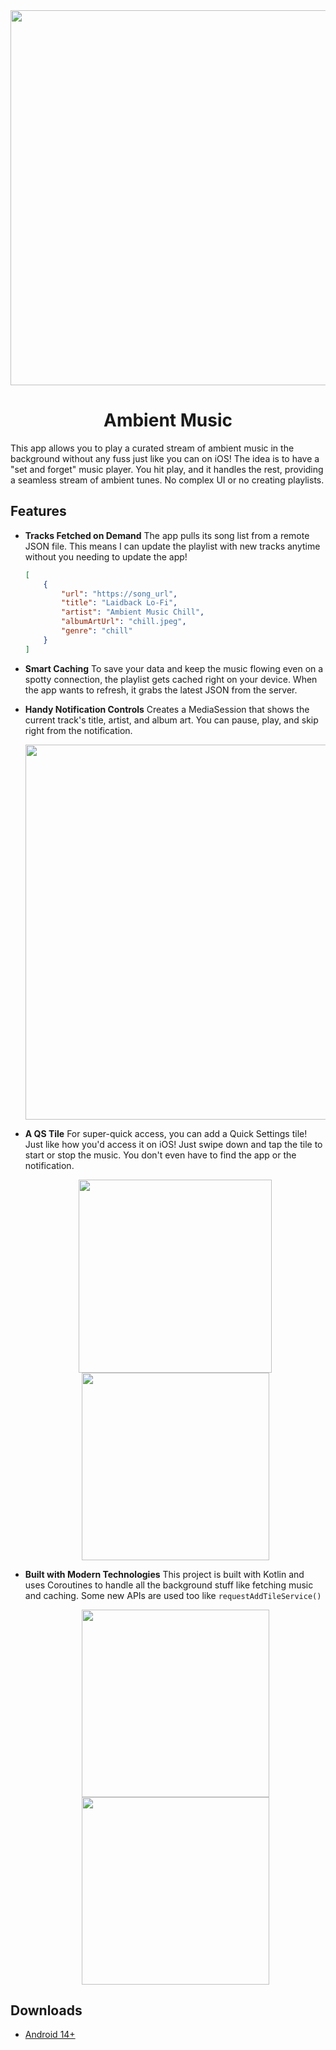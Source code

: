 <div align="center">
    <img src="https://i.imgur.com/URr54HK.png" width="600">
</div>
    <div align="center"><h1>Ambient Music</h1>
</div>
This app allows you to play a curated stream of ambient music in the background without any fuss just like you can on iOS! The idea is to have a "set and forget" music player. You hit play, and it handles the rest, providing a seamless stream of ambient tunes. No complex UI or no creating playlists.

## Features
* **Tracks Fetched on Demand**
    The app pulls its song list from a remote JSON file. This means I can update the playlist with new tracks anytime without you needing to update the app!
    ```json
    [    
        {
            "url": "https://song_url",
            "title": "Laidback Lo-Fi",
            "artist": "Ambient Music Chill",
            "albumArtUrl": "chill.jpeg",
            "genre": "chill"
        }
    ]
    ```
    
* **Smart Caching**
    To save your data and keep the music flowing even on a spotty connection, the playlist gets cached right on your device. When the app wants to refresh, it grabs the latest JSON from the server.

* **Handy Notification Controls**
    Creates a MediaSession that shows the current track's title, artist, and album art. You can pause, play, and skip right from the notification.
    <div align="center">
    <img src="https://i.imgur.com/2udi1l0.png" width="600">
    </div>

* **A QS Tile**
    For super-quick access, you can add a Quick Settings tile! Just like how you'd access it on iOS! Just swipe down and tap the tile to start or stop the music. You don't even have to find the app or the notification.
    <div align="center">
      <img src="https://i.imgur.com/L2yGIQL.jpeg" width="309">
      <img src="https://i.imgur.com/Pu8QIWu.png" width="300">
    </div>

* **Built with Modern Technologies**
    This project is built with Kotlin and uses Coroutines to handle all the background stuff like fetching music and caching. Some new APIs are used too like `requestAddTileService()`
    
    <div align="center">
      <img src="https://i.imgur.com/zsSW4eX.png" width="300">
      <img src="https://i.imgur.com/tURdi9D.png" width="300">
    </div>

## Downloads
- [Android 14+](https://github.com/sourajitk/Ambient-Music/releases)


